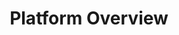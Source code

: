 ---
title: "Platform Overview"
menuTitle: "Platform Overview"
tagline: "Learn what's new in 3.0 and how to use LiveChat APIs."
desc: "See how the Customer and Agent APIs work and talk with each other."
color: "#5B71CE"
type: "guide"
beta: true
compatible: false
hideSearch: true
weight: 1
---